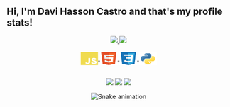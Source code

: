 ## Hi, I'm Davi Hasson Castro and that's my profile stats!

<div align="center">
  <a href="https://github.com/dv-script">
  <img width="48%" src="https://github-readme-stats.vercel.app/api?username=dv-script&show_icons=true&theme=dracula&include_all_commits=true&count_private=true"/>
  <img width="48%" src="https://github-readme-stats.vercel.app/api/top-langs/?username=dv-script&layout=compact&langs_count=7&theme=dracula"/>
</div>
<div style="display: inline_block" align="center"><br>
  <img align="center" alt="dv-JS" height="30" width="40" src="https://raw.githubusercontent.com/devicons/devicon/master/icons/javascript/javascript-plain.svg">
  <img align="center" alt="dv-HTML" height="30" width="40" src="https://raw.githubusercontent.com/devicons/devicon/master/icons/html5/html5-original.svg">
  <img align="center" alt="dv-CSS" height="30" width="40" src="https://raw.githubusercontent.com/devicons/devicon/master/icons/css3/css3-original.svg">
  <img align="center" alt="dv-Python" height="30" width="40" src="https://raw.githubusercontent.com/devicons/devicon/master/icons/python/python-original.svg">
  
  ##
  
<div align="center"> 
  <a href="https://instagram.com/davvi.castro" target="_blank"><img src="https://img.shields.io/badge/-Instagram-%23E4405F?style=for-the-badge&logo=instagram&logoColor=white" target="_blank"></a>
  <a href = "mailto:davihasson@gmail.com" target="_blank"><img src="https://img.shields.io/badge/-Gmail-%23333?style=for-the-badge&logo=gmail&logoColor=white" target="_blank"></a>
  <a href="https://www.linkedin.com/in/davi-hasson-castro-3968751ab/" target="_blank"><img src="https://img.shields.io/badge/-LinkedIn-%230077B5?style=for-the-badge&logo=linkedin&logoColor=white"></a>
</div>

![Snake animation](https://github.com/dv-script/dv-script/blob/output/github-contribution-grid-snake.svg)
